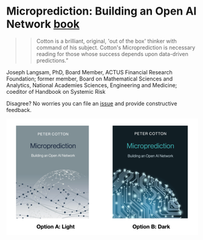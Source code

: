# Microprediction: Building an Open AI Network [book](https://mitpress.mit.edu/9780262047326/microprediction/)


>> Cotton is a brilliant, original, 'out of the box' thinker with command of his subject. Cotton's Microprediction is necessary reading for those whose success depends upon data-driven predictions.”

Joseph Langsam, PhD, Board Member, ACTUS Financial Research Foundation; former member, Board on Mathematical Sciences and Analytics, National Academies Sciences, Engineering and Medicine; coeditor of Handbook on Systemic Risk

Disagree? No worries you can file an [issue](https://github.com/microprediction/building_an_open_ai_network/issues) and provide constructive feedback. 

![](https://github.com/microprediction/home/blob/main/books/cover_choices.png)
